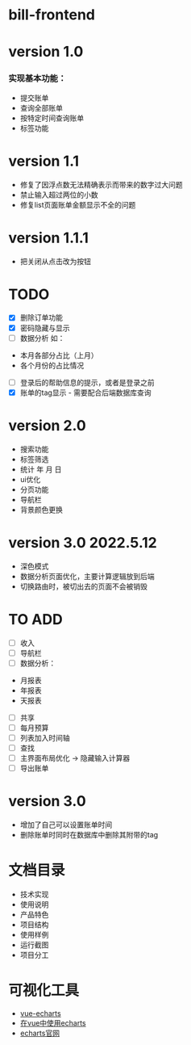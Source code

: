 # bill-frontend

# version 1.0
### 实现基本功能：
- 提交账单
- 查询全部账单
- 按特定时间查询账单
- 标签功能

# version 1.1
- 修复了因浮点数无法精确表示而带来的数字过大问题
- 禁止输入超过两位的小数
- 修复list页面账单金额显示不全的问题

# version 1.1.1
- 把关闭从点击改为按钮
# TODO
- [x] 删除订单功能
- [x] 密码隐藏与显示
- [ ] 数据分析
如：
- 本月各部分占比（上月）
- 各个月份的占比情况

- [ ] 登录后的帮助信息的提示，或者是登录之前
- [x] 账单的tag显示 - 需要配合后端数据库查询

# version 2.0

- 搜索功能
- 标签筛选
- 统计 年 月 日
- ui优化
- 分页功能
- 导航栏
- 背景颜色更换

# version 3.0 2022.5.12
- 深色模式
- 数据分析页面优化，主要计算逻辑放到后端
- 切换路由时，被切出去的页面不会被销毁
# TO ADD
- [ ] 收入
- [ ] 导航栏
- [ ] 数据分析：
- 月报表
- 年报表
- 天报表
- [ ] 共享
- [ ] 每月预算
- [ ] 列表加入时间轴
- [ ] 查找
- [ ] 主界面布局优化 -> 隐藏输入计算器
- [ ] 导出账单

# version 3.0
- 增加了自己可以设置账单时间
- 删除账单时同时在数据库中删除其附带的tag
# 文档目录
- 技术实现
- 使用说明
- 产品特色
- 项目结构
- 使用样例
- 运行截图
- 项目分工

# 可视化工具

- [vue-echarts](https://blog.csdn.net/zhongguohaoshaonian/article/details/89405546)
- [在vue中使用echarts](https://www.cnblogs.com/ludeng-blog/p/12531903.html)
- [echarts官网](https://echarts.apache.org/zh/index.html)

